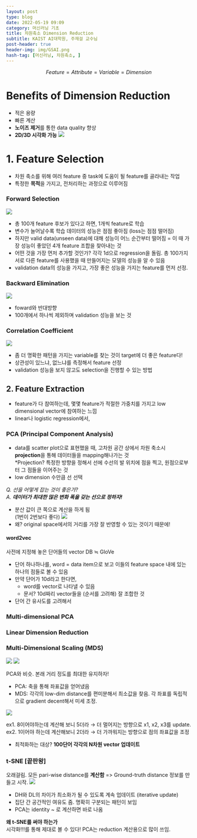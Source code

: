 ```yaml
---
layout: post
type: blog
date: 2022-05-19 09:09
category: 머신러닝 기초
title: 차원축소 Dimension Reduction
subtitle: KAIST AI대학원, 주재걸 교수님
post-header: true
header-img: img/GSAI.png
hash-tag: [머신러닝, 차원축소, ]
---
```


$$Feature = Attribute = Variable = Dimension$$
# Benefits of Dimension Reduction
- 적은 용량
- 빠른 계산
- **노이즈 제거**를 통한 data quality 향상
- **2D/3D 시각화 가능**
![](./img/img1.png)


# 1. Feature Selection
- 차원 축소를 위해 여러 feature 중 task에 도움이 될 feature를 골라내는 작업
- 특정한 **목적**을 가지고, 전처리하는 과정으로 이루어짐

### Forward Selection
![](./img/img2.png)

- 총 100개 feature 후보가 있다고 하면, 1개씩 feature로 학습
- 변수가 늘어날수록 학습 데이터의 성능은 점점 좋아짐 (loss는 점점 떨어짐)
- 하지만 valid data(unseen data)에 대해 성능이 어느 순간부터 떨어짐 = 이 때 가장 성능이 좋았던 4개 feature 조합을 찾아내는 것
- 어떤 것을 가장 먼저 추가할 것인가? 각각 1d으로 regression을 돌림. 총 100가지 서로 다른 feature를 사용했을 때 만들어지는 모델의 성능을 알 수 있음
- validation data의 성능을 가지고, 가장 좋은 성능을 가지는 feature를 먼저 선정.

### Backward Elimination
![](./img/img3.png)

- foward와 반대방향
- 100개에서 하나씩 제외하며 validation 성능을 보는 것

### Correlation Coefficient
![](./img/img4.png)

- 좀 더 명확한 패턴을 가지는 variable를 찾는 것이 target에 더 좋은 feature다!
- 상관성이 있느냐, 없느냐를 측정해서 feature 선정
- validation 성능을 보지 않고도 selection을 진행할 수 있는 방법


## 2. Feature Extraction
- feature가 다 참여하는데, 몇몇 feature가 적절한 가중치를 가지고 low dimensional vector에 참여하는 느낌
- linear나 logistic regression에서, 

### PCA (Principal Component Analysis)
- data를 scatter plot으로 표현했을 때, 고차원 공간 상에서 차원 축소시 **projection**을 통해 데이터들을 mapping해나가는 것   
*Projection? 특정한 방향을 정해서 선에 수선의 발 위치에 점을 찍고, 원점으로부터 그 점들을 이어주는 것
- low dimension 수만큼 선 선택

*Q. 선을 어떻게 잡는 것이 좋은가?*  
*A. **데이터가 최대한 많은 변화 폭을 갖는 선으로 정하자!***
- 분산 값이 큰 쪽으로 계산을 하게 됨  
(1번이 2번보다 좋다)
![](./img/img5.png)
- 왜? original space에서의 거리를 가장 잘 반영할 수 있는 것이기 때문에!

#### word2vec
사전에 지정해 놓은 단어들의 vector DB ≒ GloVe
- 단어 하나하나를, word = data item으로 보고 이들의 feature space 내에 있는 하나의 점들로 볼 수 있음
- 만약 단어가 10d라고 한다면,
    - word를 vector로 나타낼 수 있음
    - 문서? 10d짜리 vector들을 (순서를 고려해) 잘 조합한 것
- 단어 간 유사도를 고려해서 

### Multi-dimensional PCA

### Linear Dimension Reduction


### Multi-Dimensional Scaling (MDS)
![](./img/img6.png)
![](./img/img7.png)

PCA와 비슷. 본래 거리 정도를 최대한 유지하자!

- PCA: 축을 통해 좌표값을 얻어냈음
- MDS: 각각의 low-dim distance를 편미분해서 최소값을 찾음. 각 좌표를 독립적으로 gradient decent해서 미세 조정.

![](./img/img8.png)
<!-- <img src = ./img/img8.png width="60%" align="center"> -->

ex1. 8이어야하는데 계산해 보니 5더라 → 더 멀어지는 방향으로 x1, x2, x3를 update.   
ex2. 1이어야 하는데 계산해보니 2더라 → 더 가까워지는 방향으로 점의 좌표값을 조정
- 최적화하는 대상? **100단어 각각의 N차원 vector 업데이트**


### t-SNE [끝판왕]
오래걸림. 모든 pari-wise distance를 **계산함** => Ground-truth distance 정보를 만들고 시작.
![](./img/img9.png)
- DH와 DL의 차이가 최소화가 될 수 있도록 계속 업데이트 (iterative update)
- 집단 간 공간적인 여유도 줌. 명확히 구분되는 패턴이 보임
- PCA는 identity ~ 로 계산하면 바로 나옴

**왜 t-SNE를 써야 하는가**  
시각화!!!를 통해 제대로 볼 수 있다!
PCA는 reduction 계산용으로 많이 쓰임.